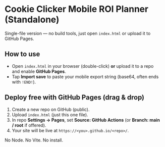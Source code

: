 # Cookie Clicker Mobile ROI Planner (Standalone)
Single-file version — no build tools, just open `index.html` or upload it to GitHub Pages.

## How to use
- Open `index.html` in your browser (double-click) **or** upload it to a repo and enable **GitHub Pages**.
- Tap **Import save** to paste your mobile export string (base64, often ends with `!END!`).

## Deploy free with GitHub Pages (drag & drop)
1. Create a new repo on GitHub (public).
2. Upload `index.html` (just this one file).
3. In repo **Settings → Pages**, set **Source: GitHub Actions** (or **Branch: main / root** if offered).
4. Your site will be live at `https://<you>.github.io/<repo>/`.

No Node. No Vite. No install.
